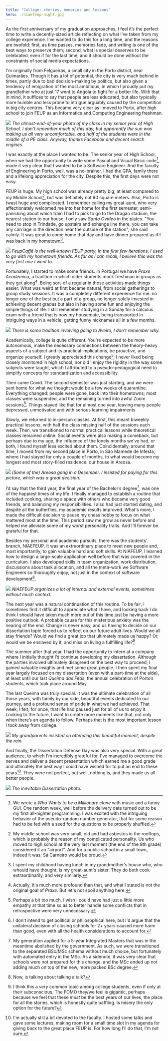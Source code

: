 ```yaml
---
title: "College: stories, memories and lessons"
hero: ./niaefeup-night.jpg
---
```


As the first anniversary of my graduation approaches, I feel it’s the perfect time to write a decently-sized article reflecting on what I’ve taken from my college experience. I’ve wanted to do this for a long time, and the reasons are twofold: first, as time passes, memories fade, and writing is one of the best ways to preserve them; second, what is special deserves to be celebrated, even if for the last time, and it should be done without the constraints of social media expectations.

I'm originally from Felgueiras, a small city in the Porto district, near Guimarães. Though it has a lot of potential, the city is very much behind in times, partly due to bad decision-making by politics, but also given a tendency of emigration of the most ambitious, in which I proudly put my grandfather who at just 17 went to Angola to fight for a better life. With that in mind, it suffices to say that people are less educated, but also typically more humble and less prone to intrigue arguably caused by the competition in big city centres. This became very clear as I moved to Porto, after high school to join FEUP as an Informatics and Computing Engineering freshman.

![](./felgueiras-high-school-2018-12A.jpg)
*The almost-end-of-year photo of my class in my senior year of High School. I don't remember much of this day, but apparently the sun was making us all very uncomfortable, and half of the students were in the middle of a PE class. Anyway, thanks Facebook and decent search engines.*

I was exactly at the place I wanted to be. The senior year of High School, when we had the opportunity to write some Pascal and Visual Basic code[^api], made it very clear that I wanted to be a Software Engineer. And the faculty of Engineering in Porto, well, was a no-brainer. I had the GPA, family there and a lifelong appreciation for the city. Despite this, the first days were not easy. 

FEUP is huge. My high school was already pretty big, at least compared to my Middle School[^mid-school], but was definitely not 90 square meters. Also, Porto is (was) huge and complicated. I remember calling my great-aunt, who very affectionately welcomed me into her home for the first semester, semi-panicking about which train I had to pick to go to the Dragão stadium, the nearest station to our house. I only saw *Santo Ovídeo* in the plates. "You need to stop in Trindade, go upstairs and exhange line there, you can take any carriage in the direction near the outside of the station", she said calmly. It was great to come home that day and have dinner prepared as if I was back in my hometown[^food-aunt].

![](./first-feupcaffe.jpg)
*FeupCaffé is the well-known FEUP party. In the first few iterations, I used to go with my hometown friends. As far as I can recall, I believe this was the very first one I went to.*

Fortunately, I started to make some friends. In Portugal we have *Praxe Académica*, a tradition in which older students mock freshman in groups as they get along[^praxe]. Being sort-of a regular in those activities made things easier. What was weird at first became natural, from social gatherings to group study sessions. It was a completely different experience for me: no longer one of the best but a part of a group, no longer solely invested in achieving decent grades but also in having some fun and enjoying the simple things of life. I still remember studying in a Sunday for a calculus exam with a friend that is now my housemate, being transported in intriguing ways in a vehicle, getting funny nicknames all in a few months.

![](./aveiro-praxe.jpg)
*There is some tradition involving going to Aveiro, I don't remember why.*

Academically, college is quite different. You're expected to be more autonomous, make the necessary connections between the theory-heavy aspects of a subject and its practical implications, be proactive, and organize yourself. I greatly appreciated this change[^autonomy]; I never liked being closely monitored in high school, nor did I enjoy the rigidity in the way some subjects were taught, which I attributed to a pseudo-pedagogical need to simplify concepts for standardization and accessibility.

Then came Covid. The second semester was just starting, and we were sent home for what we thought would be a few weeks of quarantine. Everything changed: people were gone, back into their hometowns; most classes were suspended, and the remaining turned into awful Zoom sessions[^zoom-covid]. Things stayed like that for almost one year, leaving many people depressed, unmotivated and with serious learning impairments.

Slowly, we returned to in-person classes. At first, this meant biweekly practical lessons, with half the class missing half of the sessions each week. Then, we transitioned to normal practical lessons while theoretical classes remained online. Social events were also making a comeback, but perhaps due to my age, the influence of the lonely months we've had, or both, I found myself less excited about them. Coincidentally, around that time, I moved from my second place in Porto, in São Mamede de Infesta, where I had stayed for only a couple of months, to what would become my longest and most story-filled residence: our house in Areosa.

![](./christmas-shopping-areosa.jpg)
*(Some of the) Areosa gang in a December. I insisted for paying for this picture, which was a great decision.*

I’d say that the third year, the final year of the Bachelor’s degree[^integrated-bsc-msc], was one of the happiest times of my life. I finally managed to establish a routine that included cooking, sharing a space with others who became very good friends, and balancing my responsibilities. I also had just started dating, and despite all the butterflies, my academic results improved. What's more, I made the difficult decision to pause my chess hobby to focus on what mattered most at the time. This period saw me grow as never before and helped me alleviate some of my worst personality traits. And I'll forever be grateful for that.

Besides my personal and academic pursuits, there was the students' branch, NIAEFEUP. It was an extraordinary place to meet new people and, most importantly, to gain valuable hard and soft skills. At NIAFEUP, I learned how to design a large-scale application well before that was covered in the curriculum. I also developed skills in team organization, work distribution, discussions about task allocation, and all the meta-work we Software Engineers so thoroughly enjoy, not just in the context of software development[^meta].

![](./niaefeup-night.jpg)
*NIAEFEUP organizes a lot of internal and external events, sometimes without much context.*

The next year was a natural continuation of this routine. To be fair, I sometimes find it difficult to appreciate what I have, and looking back I do think I should have taken much more out of this time just by having a more positive outlook. A probable cause for this misterious anxiety was the nearing of the end. Change is never easy, and us having to decide on our dissertation topic forced us to reflect on our future adult lives. Would we all stay friends? Would we find a great job that ultimately made us happy? Or, would we be enslaved by it, and miss on living a fullfilling life?[^future]

The summer after that year, I had the opportunity to intern at a company where I initially thought I’d continue developing my dissertation. Although the parties involved ultimately disagreed on the best way to proceed, I gained valuable insights and met some great people. I then spent my final year largely focused on my dissertation (even with a part-time at the side), at least until our last *Queima das Fitas*, the annual celebration of Porto’s students, which took place around May.

The last Queima was truly special. It was the ultimate celebration of all those years, with family by our side, beautiful events dedicated to our journey, and a profound sense of pride in what we had achieved. That week, I felt, for once, that life had paused just for all of us to enjoy it. Looking to the future, I want to create more moments like that, not only when there’s an agenda to follow. Perhaps that is the most important lesson I took away from college.

![](./queima.jpg)
*My grandparents insisted on attending this beautiful moment, despite the rain.*

And finally, the Dissertation Defense Day was also very special. With a great audience, to which I'm incredibly grateful for, I've managed to overcome the nerves and deliver a decent presentation which earned me a good grade and ultimately the best way I could have wished for to put an end to these years[^teacher-talk]. They were not perfect, but well, nothing is, and they made us all better people.

![](./thesis-defense.webp)
*The inevitable Dissertation photo.*

[^api]: We wrote a *Who Wants to be a Millionare clone* with music and a funny GUI. One random week, well before the delivery date turned out to be my first all-nighter programming. I was excited with the intriguing behavior of the pseudo-random number generator, that for some reason had to be fed with a seed for the questions to be properly shuffled.
[^mid-school]: My middle school was very small, old and had asbestos in the rooftops, which is probably the reason of my complicated personality. Us who moved to high school at the very last moment (the end of the 9th grade) considered it an "airport". And for a public school in a small town, indeed it was; Sá Carneiro would be proud.
[^food-aunt]: I spent my childhood having lunch in my grandmother's house who, who whould have thought, is my great-aunt's sister. They do both cook extraordinarily, and very similarly.
[^praxe]: Actually, it's much more profound than that, and what I stated is not the original goal of *Praxe*. But let's not spoil anything here.
[^zoom-covid]: I don't intend to get political or philosophical here, but I'd argue that the unilateral decision of closing schools for 2+ years caused more harm than good, even with all the health considerations to account for.
[^integrated-bsc-msc]: My generation applied for a 5-year Integrated Masters that was in the meantime abolished by the government. As such, we were transitioned to the separated BSc/MSc schema without much choice, but fortunately with automated entry in the MSc. As a sidenote, it was very clear that schools were not prepared for this change, and the MSc ended up not adding much on top of the new, more packed BSc degree.
[^autonomy]: Perhaps a bit too much. I wish I could have had just a little more empathy at that time so as to better handle some conflicts that in retrospective were very unnecessary.
[^future]: I think this a *very* common topic among college students, even if only at their subconscious. The FOMO they/we feel is gigantic, perhaps because we feel that these *must* be the best years of our lives, the place for all the stories, which is honestly quite baffling. Is misery the only option for the future?
[^teacher-talk]: I'm actually still a bit devoted to the faculty. I hosted some talks and gave some lectures, making room for a small time slot in my agenda for giving back to the great place FEUP is. For how long I'll do that, I'm not sure.
[^meta]: Now, is talking about talking a talk?
